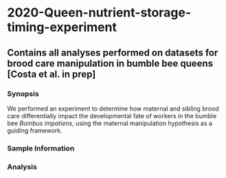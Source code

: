 # 2020-Queen-nutrient-storage-timing-experiment

## Contains all analyses performed on datasets for brood care manipulation in bumble bee queens [Costa et al. in prep]

### Synopsis

We performed an experiment to determine how maternal and sibling brood care differentially impact the developmental fate of workers in the bumble bee *Bombus impatiens*, using the maternal manipulation hypothesis as a guiding framework.

### Sample Information


### Analysis
